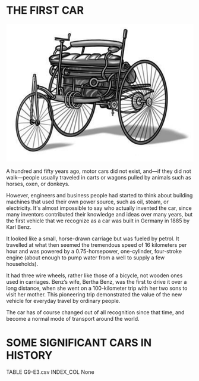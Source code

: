 # THE FIRST CAR

![](G9-E3.png)

A hundred and fifty years ago, motor cars did not exist, and—if they did not walk—people usually traveled in carts or wagons pulled by animals such as horses, oxen, or donkeys.

However, engineers and business people had started to think about building machines that used their own power source, such as oil, steam, or electricity. It's almost impossible to say who actually invented the car, since many inventors contributed their knowledge and ideas over many years, but the first vehicle that we recognize as a car was built in Germany in 1885 by Karl Benz. 

It looked like a small, horse-drawn carriage but was fueled by petrol. It travelled at what then seemed the tremendous speed of 16 kilometers per hour and was powered by a 0.75-horsepower, one-cylinder, four-stroke engine (about enough to pump water from a well to supply a few households).

It had three wire wheels, rather like those of a bicycle, not wooden ones used in carriages. Benz’s wife, Bertha Benz, was the first to drive it over a long distance, when she went on a 100-kilometer trip with her two sons to visit her mother. This pioneering trip demonstrated the value of the new vehicle for everyday travel by ordinary people.

The car has of course changed out of all recognition since that time, and become a normal mode of transport around the world.

# SOME SIGNIFICANT CARS IN HISTORY

TABLE G9-E3.csv INDEX_COL None